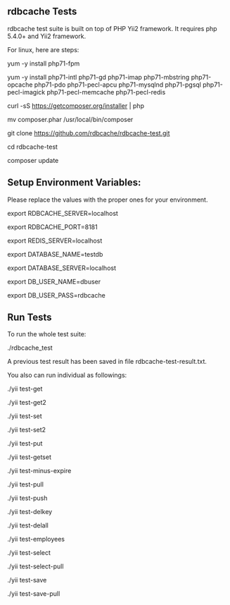 rdbcache Tests
--------------

rdbcache test suite is built on top of PHP Yii2 framework. It requires php 5.4.0+ and Yii2 framework.

For linux, here are steps:

yum -y install php71-fpm

yum -y install php71-intl php71-gd php71-imap php71-mbstring php71-opcache php71-pdo php71-pecl-apcu php71-mysqlnd php71-pgsql php71-pecl-imagick php71-pecl-memcache php71-pecl-redis

curl -sS https://getcomposer.org/installer | php

mv composer.phar /usr/local/bin/composer

git clone https://github.com/rdbcache/rdbcache-test.git

cd rdbcache-test

composer update

Setup Environment Variables:
----------------------------

Please replace the values with the proper ones for your environment.

export RDBCACHE_SERVER=localhost

export RDBCACHE_PORT=8181

export REDIS_SERVER=localhost

export DATABASE_NAME=testdb

export DATABASE_SERVER=localhost

export DB_USER_NAME=dbuser

export DB_USER_PASS=rdbcache

Run Tests
---------

To run the whole test suite:

./rdbcache_test

A previous test result has been saved in file rdbcache-test-result.txt.

You also can run individual as followings:

./yii test-get

./yii test-get2

./yii test-set

./yii test-set2

./yii test-put

./yii test-getset

./yii test-minus-expire

./yii test-pull

./yii test-push

./yii test-delkey

./yii test-delall

./yii test-employees

./yii test-select

./yii test-select-pull

./yii test-save

./yii test-save-pull

